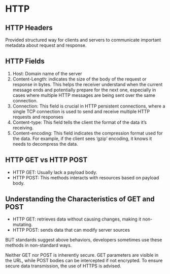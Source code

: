 # HTTP

## HTTP Headers
Provided structured way for clients and servers to communicate important metadata about request and response.

## HTTP Fields
1. Host: Domain name of the server
2. Content-Length: indicates the size of the body of the request or response in bytes. This helps the receiver understand when the current message ends and potentially prepare for the next one, especially in cases where multiple HTTP messages are being sent over the same connection.
3. Connection: This field is crucial in HTTP persistent connections, where a single TCP connection is used to send and receive multiple HTTP requests and responses
4. Content-type: This field tells the client the format of the data it’s receiving.
5. Content-encoding: This field indicates the compression format used for the data. For example, if the client sees ‘gzip’ encoding, it knows it needs to decompress the data.

## HTTP GET vs HTTP POST
- HTTP GET: Usually lack a payload body.
- HTTP POST: This methods interacts with resources based on payload body.

## Understanding the Characteristics of GET and POST
- HTTP GET: retrieves data without causing changes, making it non-mutating.
- HTTP POST: sends data that can modify server sources

BUT standards suggest above behaviors, developers sometimes use these methods in non-standard ways.

Neither GET nor POST is inherently secure. GET parameters are visible in the URL, while POST bodies can be intercepted if not encrypted. To ensure secure data transmission, the use of HTTPS is advised.


